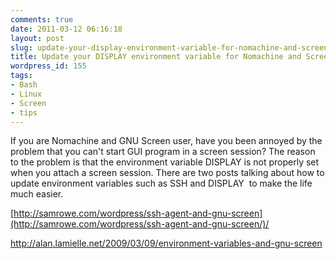 ```yaml
---
comments: true
date: 2011-03-12 06:16:18
layout: post
slug: update-your-display-environment-variable-for-nomachine-and-screen-user
title: Update your DISPLAY environment variable for Nomachine and Screen user
wordpress_id: 155
tags:
- Bash
- Linux
- Screen
- tips
---
```


If you are Nomachine and GNU Screen user, have you been annoyed by the problem that you can't start GUI program in a screen session? The reason to the problem is that the environment variable DISPLAY is not properly set when you attach a screen session. There are two posts talking about how to update environment variables such as SSH and DISPLAY  to make the life much easier.

[http://samrowe.com/wordpress/ssh-agent-and-gnu-screen](http://samrowe.com/wordpress/ssh-agent-and-gnu-screen/)/

[http://alan.lamielle.net/2009/03/09/environment-variables-and-gnu-screen ](http://alan.lamielle.net/2009/03/09/environment-variables-and-gnu-screen)
